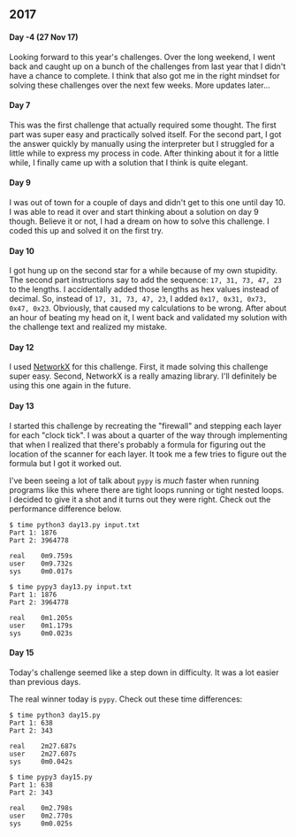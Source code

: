 ## 2017 ##

#### Day -4 (27 Nov 17) ####
Looking forward to this year's challenges. Over the long weekend, I went back and caught up on a bunch of the challenges
from last year that I didn't have a chance to complete. I think that also got me in the right mindset for solving these
challenges over the next few weeks. More updates later...

#### Day 7 ####
This was the first challenge that actually required some thought. The first part was super easy and practically solved
itself. For the second part, I got the answer quickly by manually using the interpreter but I struggled for a little
while to express my process in code. After thinking about it for a little while, I finally came up with a solution that
I think is quite elegant.

#### Day 9 ####
I was out of town for a couple of days and didn't get to this one until day 10. I was able to read it over and start
thinking about a solution on day 9 though. Believe it or not, I had a dream on how to solve this challenge. I coded this
up and solved it on the first try.

#### Day 10 ####
I got hung up on the second star for a while because of my own stupidity. The second part instructions say to add the
sequence: `17, 31, 73, 47, 23` to the lengths. I accidentally added those lengths as hex values instead of decimal. So,
instead of `17, 31, 73, 47, 23`, I added `0x17, 0x31, 0x73, 0x47, 0x23`. Obviously, that caused my calculations to be
wrong. After about an hour of beating my head on it, I went back and validated my solution with the challenge text and
realized my mistake.

#### Day 12 ####
I used [NetworkX](https://networkx.github.io/) for this challenge. First, it made solving this challenge super easy.
Second, NetworkX is a really amazing library. I'll definitely be using this one again in the future.

#### Day 13 ####
I started this challenge by recreating the "firewall" and stepping each layer for each "clock tick". I was about a
quarter of the way through implementing that when I realized that there's probably a formula for figuring out the
location of the scanner for each layer. It took me a few tries to figure out the formula but I got it worked out.

I've been seeing a lot of talk about `pypy` is *much* faster when running programs like this where there are tight loops
running or tight nested loops. I decided to give it a shot and it turns out they were right. Check out the performance
difference below.

  ```
  $ time python3 day13.py input.txt
  Part 1: 1876
  Part 2: 3964778

  real    0m9.759s
  user    0m9.732s
  sys     0m0.017s

  $ time pypy3 day13.py input.txt
  Part 1: 1876
  Part 2: 3964778

  real    0m1.205s
  user    0m1.179s
  sys     0m0.023s
  ```

#### Day 15 ####
Today's challenge seemed like a step down in difficulty. It was a lot easier than previous days.

The real winner today is `pypy`. Check out these time differences:
  ```
  $ time python3 day15.py
  Part 1: 638
  Part 2: 343

  real    2m27.687s
  user    2m27.607s
  sys     0m0.042s

  $ time pypy3 day15.py
  Part 1: 638
  Part 2: 343

  real    0m2.798s
  user    0m2.770s
  sys     0m0.025s
  ```

